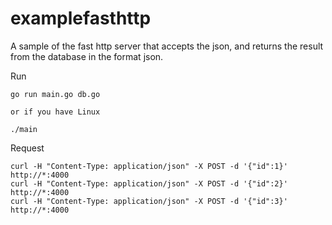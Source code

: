 # examplefasthttp

A sample of the fast http server that accepts the json, and returns the result from the database in the format json.

Run

    go run main.go db.go

    or if you have Linux

    ./main

Request

    curl -H "Content-Type: application/json" -X POST -d '{"id":1}' http://*:4000
    curl -H "Content-Type: application/json" -X POST -d '{"id":2}' http://*:4000
    curl -H "Content-Type: application/json" -X POST -d '{"id":3}' http://*:4000
